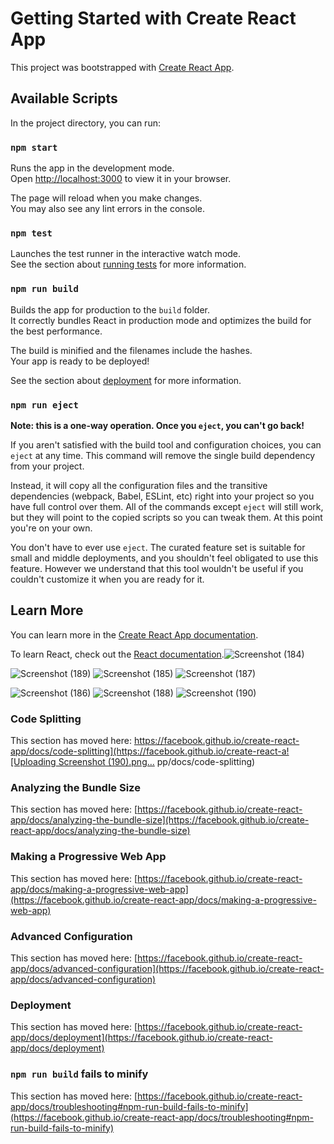 # Getting Started with Create React App

This project was bootstrapped with [Create React App](https://github.com/facebook/create-react-app).

## Available Scripts

In the project directory, you can run:

### `npm start`

Runs the app in the development mode.\
Open [http://localhost:3000](http://localhost:3000) to view it in your browser.

The page will reload when you make changes.\
You may also see any lint errors in the console.

### `npm test`

Launches the test runner in the interactive watch mode.\
See the section about [running tests](https://facebook.github.io/create-react-app/docs/running-tests) for more information.

### `npm run build`

Builds the app for production to the `build` folder.\
It correctly bundles React in production mode and optimizes the build for the best performance.

The build is minified and the filenames include the hashes.\
Your app is ready to be deployed!

See the section about [deployment](https://facebook.github.io/create-react-app/docs/deployment) for more information.

### `npm run eject`

**Note: this is a one-way operation. Once you `eject`, you can't go back!**

If you aren't satisfied with the build tool and configuration choices, you can `eject` at any time. This command will remove the single build dependency from your project.

Instead, it will copy all the configuration files and the transitive dependencies (webpack, Babel, ESLint, etc) right into your project so you have full control over them. All of the commands except `eject` will still work, but they will point to the copied scripts so you can tweak them. At this point you're on your own.

You don't have to ever use `eject`. The curated feature set is suitable for small and middle deployments, and you shouldn't feel obligated to use this feature. However we understand that this tool wouldn't be useful if you couldn't customize it when you are ready for it.

## Learn More

You can learn more in the [Create React App documentation](https://facebook.github.io/create-react-app/docs/getting-started).

To learn React, check out the [React documentation](https://reactjs.org/).![Screenshot (184)](https://github.com/anaitik/reimbursement_frontend/assets/61739812/1f3d21a0-0d72-415b-a568-8cd7b976049c)

![Screenshot (189)](https://github.com/anaitik/reimbursement_frontend/assets/61739812/fc586f17-3530-4f80-9a69-c6ab42340c88)
![Screenshot (185)](https://github.com/anaitik/reimbursement_frontend/assets/61739812/da7dd85e-6a43-44e2-b629-2595e6a83880)
![Screenshot (187)](https://github.com/anaitik/reimbursement_frontend/assets/61739812/4a138d74-df7e-48fd-b98b-cfc9109292ae)

![Screenshot (186)](https://github.com/anaitik/reimbursement_frontend/assets/61739812/2276627b-c11d-4094-9b29-b2bbdeb7ccd5)
![Screenshot (188)](https://github.com/anaitik/reimbursement_frontend/assets/61739812/e226978d-2b41-4a79-9ed8-502d11882cf0)
![Screenshot (190)](https://github.com/anaitik/reimbursement_frontend/assets/61739812/4d136bf0-d02e-4693-a4c2-630dc369cdee)

### Code Splitting

This section has moved here: [https://facebook.github.io/create-react-app/docs/code-splitting](https://facebook.github.io/create-react-a![Uploading Screenshot (190).png…]()
pp/docs/code-splitting)

### Analyzing the Bundle Size

This section has moved here: [https://facebook.github.io/create-react-app/docs/analyzing-the-bundle-size](https://facebook.github.io/create-react-app/docs/analyzing-the-bundle-size)

### Making a Progressive Web App

This section has moved here: [https://facebook.github.io/create-react-app/docs/making-a-progressive-web-app](https://facebook.github.io/create-react-app/docs/making-a-progressive-web-app)

### Advanced Configuration

This section has moved here: [https://facebook.github.io/create-react-app/docs/advanced-configuration](https://facebook.github.io/create-react-app/docs/advanced-configuration)

### Deployment

This section has moved here: [https://facebook.github.io/create-react-app/docs/deployment](https://facebook.github.io/create-react-app/docs/deployment)

### `npm run build` fails to minify

This section has moved here: [https://facebook.github.io/create-react-app/docs/troubleshooting#npm-run-build-fails-to-minify](https://facebook.github.io/create-react-app/docs/troubleshooting#npm-run-build-fails-to-minify)
